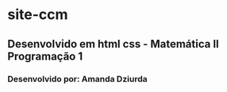 # site-ccm
## Desenvolvido em html css - Matemática II Programação 1
### Desenvolvido por: Amanda Dziurda
